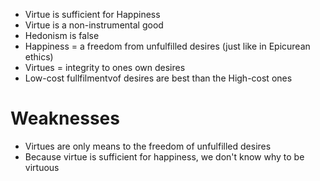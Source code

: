 - Virtue is sufficient for Happiness
- Virtue is a non-instrumental good
- Hedonism is false
- Happiness = a freedom from unfulfilled desires (just like in Epicurean ethics)
- Virtues = integrity to ones own desires
- Low-cost fullfilmentvof desires are best than the High-cost ones

# Weaknesses

- Virtues are only means to the freedom of unfulfilled desires
- Because virtue is sufficient for happiness, we don't know why to be virtuous